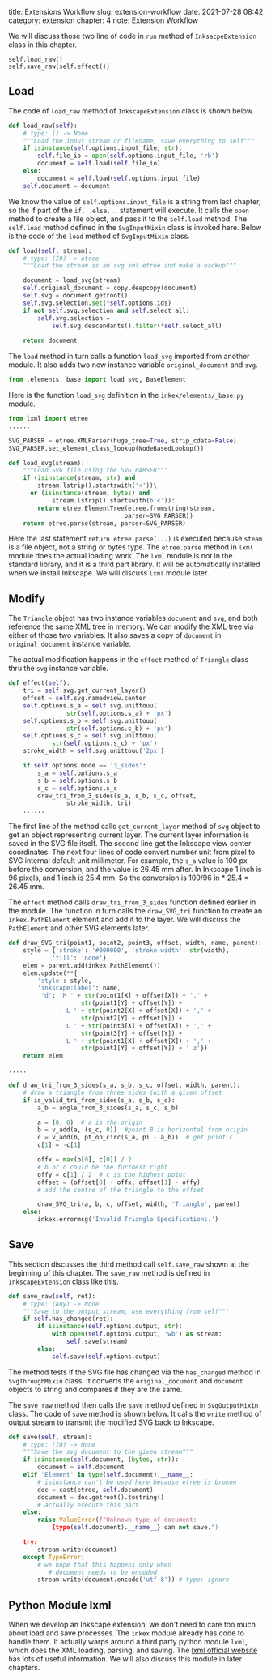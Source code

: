 title: Extensions Workflow
slug: extension-workflow
date: 2021-07-28 08:42
category: extension
chapter: 4
note: Extension Workflow

We will discuss those two line of code in `run` method of `InksacpeExtension` 
class in this chapter. 

```
self.load_raw()
self.save_raw(self.effect())
```

## Load

The code of `load_raw` method of `InkscapeExtension` class is shown below. 

```python
def load_raw(self):
    # type: () -> None
    """Load the input stream or filename, save everything to self"""
    if isinstance(self.options.input_file, str):
        self.file_io = open(self.options.input_file, 'rb')
        document = self.load(self.file_io)
    else:
        document = self.load(self.options.input_file)
    self.document = document
```

We know the value of `self.options.input_file` is a string from last chapter, 
so the if part of the `if...else...` statement will execute. It calls the 
`open` method to create a file object, and pass it to the `self.load` method. 
The `self.load` method defined in the `SvgInputMixin` class is invoked here.
Below is the code of the `load` method of `SvgInputMixin` class. 

```python
def load(self, stream):
    # type: (IO) -> etree
    """Load the stream as an svg xml etree and make a backup"""

    document = load_svg(stream)
    self.original_document = copy.deepcopy(document)
    self.svg = document.getroot()
    self.svg.selection.set(*self.options.ids)
    if not self.svg.selection and self.select_all:
        self.svg.selection = 
            self.svg.descendants().filter(*self.select_all)
    
    return document
```
The `load` method in turn calls a function `load_svg` imported from another module. 
It also adds two new instance variable `original_document` and `svg`. 

```python
from .elements._base import load_svg, BaseElement
```

Here is the function `load_svg` definition in the `inkex/elements/_base.py` module. 

```python
from lxml import etree
......

SVG_PARSER = etree.XMLParser(huge_tree=True, strip_cdata=False)
SVG_PARSER.set_element_class_lookup(NodeBasedLookup())

def load_svg(stream):
    """Load SVG file using the SVG_PARSER"""
    if (isinstance(stream, str) and 
        stream.lstrip().startswith('<'))\
      or (isinstance(stream, bytes) and 
            stream.lstrip().startswith(b'<')):
        return etree.ElementTree(etree.fromstring(stream, 
                                parser=SVG_PARSER))
    return etree.parse(stream, parser=SVG_PARSER)

```

Here the last statement `return etree.parse(...)` is executed because `steam` 
is a file object, not a string or bytes type. The `etree.parse` method in `lxml` 
module does the actual loading work. The `lxml` module is not in the standard 
library, and it is a third part library. It will be automatically installed 
when we install Inkscape. We will discuss `lxml` module later. 

## Modify

The `Triangle` object has two instance variables `document` and `svg`, and both
reference the same XML tree in memory. We can modify the XML tree via either of 
those two variables. It also saves a copy 
of `document` in `original_document` instance variable. 

The actual modification happens in the `effect` method of `Triangle` class thru the `svg` instance variable. 

```python
def effect(self):
    tri = self.svg.get_current_layer()
    offset = self.svg.namedview.center
    self.options.s_a = self.svg.unittouu(
                str(self.options.s_a) + 'px')
    self.options.s_b = self.svg.unittouu(
                str(self.options.s_b) + 'px')
    self.options.s_c = self.svg.unittouu(
            str(self.options.s_c) + 'px')
    stroke_width = self.svg.unittouu('2px')

    if self.options.mode == '3_sides':
        s_a = self.options.s_a
        s_b = self.options.s_b
        s_c = self.options.s_c
        draw_tri_from_3_sides(s_a, s_b, s_c, offset, 
                stroke_width, tri)
    ......
```

The first line of the method calls `get_current_layer` method of `svg` object
to get an object representing current layer. The current layer information is saved in 
the SVG file itself.  The second line get the Inkscape view center coordinates. 
The next four lines of code convert number unit from pixel to SVG internal default unit 
millimeter.  For example, the `s_a` value is 100 px before the conversion, and 
the value is 26.45 mm after.  In Inkscape 1 inch is 96 pixels, and 1 inch is 25.4 mm.
So the conversion is 100/96 in * 25.4 = 26.45 mm.

The `effect` method calls `draw_tri_from_3_sides` function defined earlier in the 
module. The function in turn calls the `draw_SVG_tri` function to create an 
`inkex.PathElement` element and add it to the layer. We will discuss the 
`PathElement` and other SVG elements later. 

```python
def draw_SVG_tri(point1, point2, point3, offset, width, name, parent):
    style = {'stroke': '#000000', 'stroke-width': str(width), 
            'fill': 'none'}
    elem = parent.add(inkex.PathElement())
    elem.update(**{
        'style': style,
        'inkscape:label': name,
         'd': 'M ' + str(point1[X] + offset[X]) + ',' + 
                    str(point1[Y] + offset[Y]) +
              ' L ' + str(point2[X] + offset[X]) + ',' + 
                    str(point2[Y] + offset[Y]) +
              ' L ' + str(point3[X] + offset[X]) + ',' + 
                    str(point3[Y] + offset[Y]) +
              ' L ' + str(point1[X] + offset[X]) + ',' + 
                    str(point1[Y] + offset[Y]) + ' z'})
    return elem

.....

def draw_tri_from_3_sides(s_a, s_b, s_c, offset, width, parent):  
    # draw a triangle from three sides (with a given offset
    if is_valid_tri_from_sides(s_a, s_b, s_c):
        a_b = angle_from_3_sides(s_a, s_c, s_b)

        a = (0, 0)  # a is the origin
        b = v_add(a, (s_c, 0))  #point B is horizontal from origin
        c = v_add(b, pt_on_circ(s_a, pi - a_b))  # get point c
        c[1] = -c[1]

        offx = max(b[0], c[0]) / 2  
        # b or c could be the furthest right
        offy = c[1] / 2  # c is the highest point
        offset = (offset[0] - offx, offset[1] - offy)  
        # add the centre of the triangle to the offset

        draw_SVG_tri(a, b, c, offset, width, 'Triangle', parent)
    else:
        inkex.errormsg('Invalid Triangle Specifications.')

```

## Save

This section discusses the third method call `self.save_raw` shown at the beginning 
of this chapter. The `save_raw` method is defined in `InkscapeExtension` class like 
this. 

```python
def save_raw(self, ret):
    # type: (Any) -> None
    """Save to the output stream, use everything from self"""
    if self.has_changed(ret):
        if isinstance(self.options.output, str):
            with open(self.options.output, 'wb') as stream:
                self.save(stream)
        else:
            self.save(self.options.output)
```

The method tests if the SVG file has changed via the `has_changed` method in 
`SvgThroughMixin` class. It converts the `original_document` and `document` 
objects to string and compares if they are the same. 

The `save_raw` method then calls the `save` method defined in `SvgOutputMixin`
class. The code of `save` method is shown below. It calls the `write` method 
of output stream to transmit the modified SVG back to Inkscape. 

```python
def save(self, stream):
    # type: (IO) -> None
    """Save the svg document to the given stream"""
    if isinstance(self.document, (bytes, str)):
        document = self.document
    elif 'Element' in type(self.document).__name__:
        # isinstance can't be used here because etree is broken
        doc = cast(etree, self.document)
        document = doc.getroot().tostring()
        # actually execute this part
    else:
        raise ValueError(f"Unknown type of document: 
            {type(self.document).__name__} can not save.")

    try:
        stream.write(document)
    except TypeError:
        # we hope that this happens only when 
           # document needs to be encoded
        stream.write(document.encode('utf-8')) # type: ignore
```

## Python Module lxml

When we develop an Inkscape extension, we don't need to care too much about 
load and save processes. The `inkex` module already has code to handle
them. It actually warps around a third party python module `lxml`, which 
does the XML loading, parsing, and saving.  The 
[lxml official website](https://lxml.de/) 
has lots of useful information. We will also discuss this module in later chapters. 


